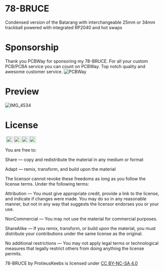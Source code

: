 # 78-BRUCE
Condensed version of the Batarang with interchangeable 25mm or 34mm trackball powered with integrated RP2040 and hot swaps

# Sponsorship
Thank you PCBWay for sponsoring my 78-BRUCE. For all your custom PCB/PCBA service you can count on PCBWay.  Top notch quality and awesome customer service.
![PCBWay](https://github.com/user-attachments/assets/807445ee-6698-4a98-9ab0-539473043073)


# Preview
![IMG_4534](https://github.com/user-attachments/assets/805bc9e3-0874-45f5-8669-91f44077aefb)



# License

<img style="height:22px!important;margin-left:3px;vertical-align:text-bottom;" src="https://mirrors.creativecommons.org/presskit/icons/cc.svg?ref=chooser-v1"><img style="height:22px!important;margin-left:3px;vertical-align:text-bottom;" src="https://mirrors.creativecommons.org/presskit/icons/by.svg?ref=chooser-v1"><img style="height:22px!important;margin-left:3px;vertical-align:text-bottom;" src="https://mirrors.creativecommons.org/presskit/icons/nc.svg?ref=chooser-v1"><img style="height:22px!important;margin-left:3px;vertical-align:text-bottom;" src="https://mirrors.creativecommons.org/presskit/icons/sa.svg?ref=chooser-v1"></a></p>

You are free to:

Share — copy and redistribute the material in any medium or format

Adapt — remix, transform, and build upon the material

The licensor cannot revoke these freedoms as long as you follow the license terms.
Under the following terms:

Attribution — You must give appropriate credit, provide a link to the license, and indicate if changes were made. You may do so in any reasonable manner, but not in any way that suggests the licensor endorses you or your use.

NonCommercial — You may not use the material for commercial purposes.

ShareAlike — If you remix, transform, or build upon the material, you must distribute your contributions under the same license as the original.

No additional restrictions — You may not apply legal terms or technological measures that legally restrict others from doing anything the license permits.

78-BRUCE by ProtieusKeebs is licensed under [CC BY-NC-SA 4.0](https://creativecommons.org/licenses/by-nc-sa/4.0/?ref=chooser-v1)
